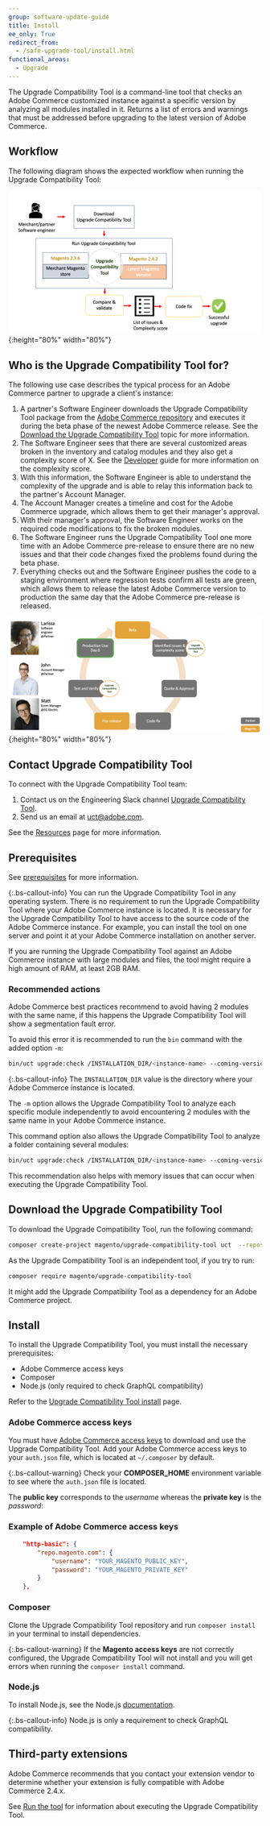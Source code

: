 ```yaml
---
group: software-update-guide
title: Install
ee_only: True
redirect_from:
  - /safe-upgrade-tool/install.html
functional_areas:
  - Upgrade
---
```


The Upgrade Compatibility Tool is a command-line tool that checks an Adobe Commerce customized instance against a specific version by analyzing all modules installed in it. Returns a list of errors and warnings that must be addressed before upgrading to the latest version of Adobe Commerce.

## Workflow

The following diagram shows the expected workflow when running the Upgrade Compatibility Tool:

![Upgrade Compatibility Tool Diagram](img/mvp-diagram-v3.png){:height="80%" width="80%"}

## Who is the Upgrade Compatibility Tool for?

The following use case describes the typical process for an Adobe Commerce partner to upgrade a client's instance:

1. A partner's Software Engineer downloads the Upgrade Compatibility Tool package from the [Adobe Commerce repository](https://repo.magento.com/) and executes it during the beta phase of the newest Adobe Commerce release. See the [Download the Upgrade Compatibility Tool]({{site.baseurl}}/upgrade-compatibility-tool/install.html#download-the-upgrade-compatibility-tool) topic for more information.
1. The Software Engineer sees that there are several customized areas broken in the inventory and catalog modules and they also get a complexity score of X. See the [Developer]({{site.baseurl}}/upgrade-compatibility-tool/developer.html) guide for more information on the complexity score.
1. With this information, the Software Engineer is able to understand the complexity of the upgrade and is able to relay this information back to the partner's Account Manager.
1. The Account Manager creates a timeline and cost for the Adobe Commerce upgrade, which allows them to get their manager's approval.
1. With their manager's approval, the Software Engineer works on the required code modifications to fix the broken modules.
1. The Software Engineer runs the Upgrade Compatibility Tool one more time with an Adobe Commerce pre-release to ensure there are no new issues and that their code changes fixed the problems found during the beta phase.
1. Everything checks out and the Software Engineer pushes the code to a staging environment where regression tests confirm all tests are green, which allows them to release the latest Adobe Commerce version to production the same day that the Adobe Commerce pre-release is released.

![Upgrade Compatibility Tool audience](img/audience-uct-v3.png){:height="80%" width="80%"}

## Contact Upgrade Compatibility Tool

To connect with the Upgrade Compatibility Tool team:

1. Contact us on the Engineering Slack channel [Upgrade Compatibility Tool](https://magentocommeng.slack.com/archives/C019Y143U9F).
1. Send us an email at [uct@adobe.com](mailto:uct@adobe.com).

See the [Resources]({{site.baseurl}}/community/resources/resources.html) page for more information.

## Prerequisites

See [prerequisites]({{site.baseurl}}/upgrade-compatibility-tool/prerequisites.html) for more information.

{:.bs-callout-info}
You can run the Upgrade Compatibility Tool in any operating system. There is no requirement to run the Upgrade Compatibility Tool where your Adobe Commerce instance is located. It is necessary for the Upgrade Compatibility Tool to have access to the source code of the Adobe Commerce instance. For example, you can install the tool on one server and point it at your Adobe Commerce installation on another server.

If you are running the Upgrade Compatibility Tool against an Adobe Commerce instance with large modules and files, the tool might require a high amount of RAM, at least 2GB RAM.

### Recommended actions

Adobe Commerce best practices recommend to avoid having 2 modules with the same name, if this happens the Upgrade Compatibility Tool will show a segmentation fault error.

To avoid this error it is recommended to run the `bin` command with the added option `-m`:

```bash
bin/uct upgrade:check /INSTALLATION_DIR/<instance-name> --coming-version=2.4.1 -m /vendor/<vendor-name>/<module-name>
```

{:.bs-callout-info}
The `INSTALLATION_DIR` value is the directory where your Adobe Commerce instance is located.

The `-m` option allows the Upgrade Compatibility Tool to analyze each specific module independently to avoid encountering 2 modules with the same name in your Adobe Commerce instance.

This command option also allows the Upgrade Compatibility Tool to analyze a folder containing several modules:

```bash
bin/uct upgrade:check /INSTALLATION_DIR/<instance-name> --coming-version=2.4.1 -m /vendor/<vendor-name>/
```

This recommendation also helps with memory issues that can occur when executing the Upgrade Compatibility Tool.

## Download the Upgrade Compatibility Tool

To download the Upgrade Compatibility Tool, run the following command:

```bash
composer create-project magento/upgrade-compatibility-tool uct  --repository https://repo.magento.com
```

As the Upgrade Compatibility Tool is an independent tool, if you try to run:

```bash
composer require magento/upgrade-compatibility-tool
```

It might add the Upgrade Compatibility Tool as a dependency for an Adobe Commerce project.

## Install

To install the Upgrade Compatibility Tool, you must install the necessary prerequisites:

*  Adobe Commerce access keys
*  Composer
*  Node.js (only required to check GraphQL compatibility)

Refer to the [Upgrade Compatibility Tool install]({{site.baseurl}}/upgrade-compatibility-tool/install.html#install) page.

### Adobe Commerce access keys

You must have [Adobe Commerce access keys]({{site.baseurl}}/marketplace/sellers/profile-information.html#access-keys) to download and use the Upgrade Compatibility Tool. Add your Adobe Commerce access keys to your `auth.json` file, which is located at `~/.composer` by default.

{:.bs-callout-warning}
Check your **COMPOSER_HOME** environment variable to see where the `auth.json` file is located.

The **public key** corresponds to the _username_ whereas the **private key** is the _password_:

### Example of Adobe Commerce access keys

```json
    "http-basic": {
        "repo.magento.com": {
            "username": "YOUR_MAGENTO_PUBLIC_KEY",
            "password": "YOUR_MAGENTO_PRIVATE_KEY"
        }
    },
```

### Composer

Clone the Upgrade Compatibility Tool repository and run `composer install` in your terminal to install dependencies.

{:.bs-callout-warning}
If the **Magento access keys** are not correctly configured, the Upgrade Compatibility Tool will not install and you will get errors when running the `composer install` command.

### Node.js

To install Node.js, see the Node.js [documentation](https://nodejs.dev/learn/how-to-install-nodejs).

{:.bs-callout-info}
Node.js is only a requirement to check GraphQL compatibility.

## Third-party extensions

Adobe Commerce recommends that you contact your extension vendor to determine whether your extension is fully compatible with Adobe Commerce 2.4.x.

See [Run the tool]({{site.baseurl}}/upgrade-compatibility-tool/run.html) for information about executing the Upgrade Compatibility Tool.
